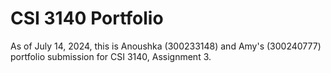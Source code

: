 # CSI 3140 Portfolio
As of July 14, 2024, this is Anoushka (300233148) and Amy's (300240777) portfolio submission for CSI 3140, Assignment 3.
